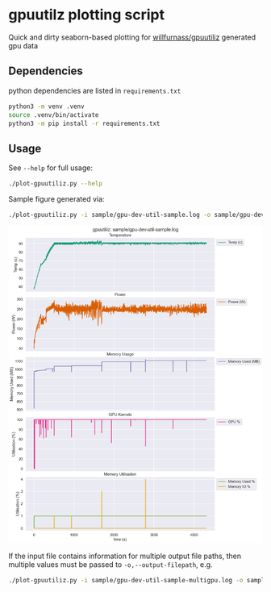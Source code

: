 # gpuutilz plotting script

Quick and dirty seaborn-based plotting for [willfurnass/gpuutiliz](https://github.com/willfurnass/gpuutiliz) generated gpu data

## Dependencies

python dependencies are listed in `requirements.txt`

```bash
python3 -m venv .venv
source .venv/bin/activate
python3 -m pip install -r requirements.txt
```

## Usage

See `--help` for full usage:

```bash
./plot-gpuutiliz.py --help
```

Sample figure generated via:

```bash
./plot-gpuutiliz.py -i sample/gpu-dev-util-sample.log -o sample/gpu-dev-util-sample.png
```

![Sample figure showing generated sample/gpu-dev-util-sample.png](sample/gpu-dev-util-sample.png)

If the input file contains information for multiple output file paths, then multiple values must be passed to `-o,--output-filepath`, e.g.

```bash
./plot-gpuutiliz.py -i sample/gpu-dev-util-sample-multigpu.log -o sample/gpu-dev-util-sample-multigpu-1.png sample/gpu-dev-util-sample-multigpu-2.png
```
